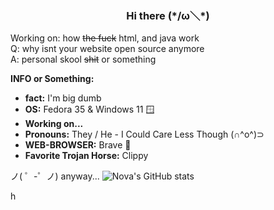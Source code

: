 <h3 align="center"> Hi there (*/ω＼*)<br/></h3>

Working on: how ~~the fuck~~ html, and java work <br>
Q: why isnt your website open source anymore <br>
A: personal skool ~~shit~~ or something 

**INFO or Something:**
- **fact:** I'm big dumb
- **OS:**  Fedora 35 & Windows 11 🪟
- **Working on...**
- **Pronouns:**  They / He - I Could Care Less Though (∩^o^)⊃
- **WEB-BROWSER:** Brave 🦁
- **Favorite Trojan Horse:** Clippy 

ノ( ゜-゜ノ) anyway...
![Nova's GitHub stats](https://github-readme-stats.vercel.app/api?username=Novationo&theme=dark&show_icons=true)
<p align="left">
	<img src="https://i.imgur.com/aPawrTP.png"  height="16" alt="header"/><br/></p>
